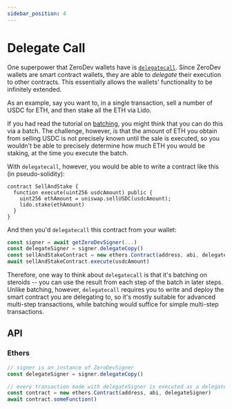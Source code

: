 ```yaml
---
sidebar_position: 4
---
```


# Delegate Call

One superpower that ZeroDev wallets have is [`delegatecall`](https://solidity-by-example.org/delegatecall/).  Since ZeroDev wallets are smart contract wallets, they are able to *delegate* their execution to other contracts.  This essentially allows the wallets' functionality to be infinitely extended.

As an example, say you want to, in a single transaction, sell a number of USDC for ETH, and then stake all the ETH via Lido.

If you had read the tutorial on [batching](/use-wallets/batch-transactions), you might think that you can do this via a batch.  The challenge, however, is that the amount of ETH you obtain from selling USDC is not precisely known until the sale is executed, so you wouldn't be able to precisely determine how much ETH you would be staking, at the time you execute the batch.

With `delegatecall`, however, you would be able to write a contract like this (in pseudo-solidity):

```solidity
contract SellAndStake {
  function execute(uint256 usdcAmount) public {
    uint256 ethAmount = uniswap.sellUSDC(usdcAmount);
    lido.stake(ethAmount)
  }
}
```

And then you'd `delegatecall` this contract from your wallet:

```typescript
const signer = await getZeroDevSigner(...)
const delegateSigner = signer.delegateCopy()
const sellAndStakeContract = new ethers.Contract(address, abi, delegateSigner)
await sellAndStakeContract.execute(usdcAmount)
```

Therefore, one way to think about `delegatecall` is that it's batching on steroids -- you can use the result from each step of the batch in later steps.  Unlike batching, however, `delegatecall` requires you to write and deploy the smart contract you are delegating to, so it's mostly suitable for advanced multi-step transactions, while batching would suffice for simple multi-step transactions.

## API

### Ethers

```typescript
// signer is an instance of ZeroDevSigner
const delegateSigner = signer.delegateCopy()

// every transaction made with delegateSigner is executed as a delegate call
const contract = new ethers.Contract(address, abi, delegateSigner)
await contract.someFunction()
```